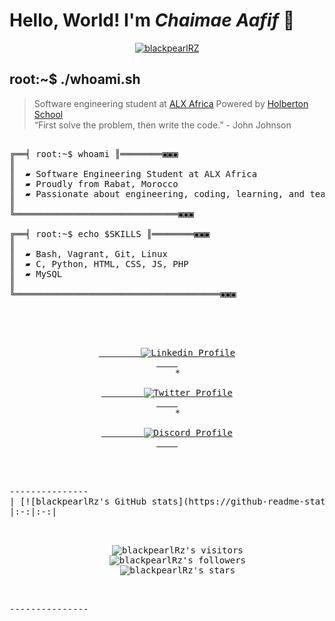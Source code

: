 # Hello, World! I'm _Chaimae Aafif_ 👋

<p align="center"> <a href="https://github.com/ryo-ma/github-profile-trophy"><img src="https://github-profile-trophy.vercel.app/?username=blackpearlRZ" alt="blackpearlRZ" /></a> </p>

## root:~$ ./whoami.sh
>  Software engineering student at [ALX Africa](https://www.alxafrica.com/) Powered by [Holberton School](https://www.holbertonschool.com/) \
>  “First solve the problem, then write the code.” - John Johnson 



<pre>

╔══╡ root:~$ whoami ║════════▣▣▣
║
║  ▰ Software Engineering Student at ALX Africa
║  ▰ Proudly from Rabat, Morocco
║  ▰ Passionate about engineering, coding, learning, and teaching
║
╚═══════════════════════════════▣▣▣

╔══╡ root:~$ echo $SKILLS ║════════▣▣▣
║
║  ▰ Bash, Vagrant, Git, Linux
║  ▰ C, Python, HTML, CSS, JS, PHP  
║  ▰ MySQL
║
╚═══════════════════════════════════════▣▣▣


<p align="center">
    <a href="https://www.linkedin.com/in/aafif-chaimae-911372150/">
        <img alt="Linkedin Profile" src="https://img.shields.io/badge/-Linkedin-0072b1?style=flat&logo=Linkedin&logoColor=white&link=https://www.linkedin.com/in/aafif-chaimae-911372150/" />
    </a>
    <span> * </span>
    <a href="https://x.com/ChaiMae_Pearl">
        <img alt="Twitter Profile" src="https://img.shields.io/badge/-Twitter-0072b1?style=flat&logo=Twitter&logoColor=white&link=https://x.com/ChaiMae_Pearl&color=1DA1F2" />
    </a>
    <span> * </span>
    <a href="https://discordapp.com/users/1155179259942404307">
        <img alt="Discord Profile" src="https://img.shields.io/badge/-Discord-0072b1?style=flat&logo=Discord&logoColor=white&link=https://discordapp.com/users/1155179259942404307&color=7289da" />
    </a>

</p>

---------------
| [![blackpearlRz's GitHub stats](https://github-readme-stats.vercel.app/api?username=blackpearlRz&count_private=true&show_icons=true&hide=issues&hide_border=true&theme=dark)](https://github.com/blackpearlRz?tab=repositories) | [![blackpearlRz's most used languages](https://github-readme-stats.vercel.app/api/top-langs/?username=blackpearlRz&layout=compact&hide_border=true&theme=dark)](https://github.com/blackpearlRz?tab=repositories) |
|:-:|:-:|

<p align="center">
	<img alt="blackpearlRz's visitors" src="https://komarev.com/ghpvc/?username=blackpearlRz&color=8c36db&style=flat&label=visitors" />
	<img alt="blackpearlRz's followers" src="https://img.shields.io/github/followers/blackpearlRz?color=blueviolet" />
	<img alt="blackpearlRz's stars" src="https://img.shields.io/github/stars/blackpearlRz?color=blueviolet" />
</p>

---------------
